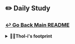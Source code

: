 ## ✏️ Daily Study
### [↩ Go Back Main README](https://github.com/3rd-PJ-Spring/Checkpoint?tab=readme-ov-file#%EF%B8%8F-daily-study)
<details>
  <summary><b>🐻‍❄️ThoI-i's footprint</b></summary>
<details>
		<summary><b>ㅤ25/01/23/목:</b></summary>	
		ㅤㅤㅤ내용
</details>
<details>
		<summary><b>ㅤ25/01/22/수:</b></summary>	
		ㅤㅤㅤ내용
</details>
<details>
		<summary><b>ㅤ25/01/21/화:</b></summary>	
		ㅤㅤㅤ내용
</details>
<details>
		<summary><b>ㅤ25/01/20/월:</b></summary>	
		ㅤㅤㅤ내용
</details>
<details>
		<summary><b>ㅤ25/01/17/금: GitHub 브랜치 로컬에서 삭제 방법</b></summary>	
		ㅤㅤㅤ<h3>GitHub 브랜치 로컬에서 삭제 방법</h3>

<b>1. 로컬의 GitHub 브랜치 이력이 남은 경우(GitHub에 없는 로컬 브랜치 삭제) + fetch O</b><br>
`git fetch --prune`<br>
<b>2. 로컬의 GitHub 브랜치 이력이 남은 경우(GitHub에 없는 로컬 브랜치 삭제) + fetch X</b><br>
`git remote prune origin`<br>
<b>3. 로컬의 특정 원격 브랜치만 삭제가 필요한 경우</b><br>
`git branch -dr origin/<브랜치명>`<br>

</details>
<details>
		<summary><b>ㅤ25/01/16/목:⭐⭐ 대상의 추상화: 제네릭 타입 파라미터＜T＞ 와일드카드＜?＞[상한/하한 제한 + Class 타입 변수와 클래스 객체] | Iterator와 for-each</b></summary>

| **구분**                  | **제네릭 타입 파라미터 `<T>`**                     | **와일드카드 `<?>`**                            |
|--------------------------|--------------------------------------------------|-----------------------------------------------|
| **주된 목적**             | 새로운 타입 매개변수 선언<br>(메서드나 클래스에서 타입을 정의) | 이미 정의된 타입을 느슨하게 받아들임                 |
| **쓰기 작업**             | 타입 매개변수에 따라 추가 가능                           | 쓰기 작업은 불가능<br>(컴파일러가 타입을 알 수 없기 때문) |
| **읽기 작업**             | 타입 매개변수를 통해 읽을 수 있음                        | `Object`로 업 캐스팅되어 읽기 가능                  |
| **읽기 작업만 필요할 때**   | 가능하지만 불필요하게 복잡할 수 있음                      | 적합: 단순하고 직관적인 코드 작성 가능                |
| **타입 범위 제한 (`extends`, `super`)** | 직접 작성해야 함                                   | 상/하한 제한<br>(`? extends T`, `? super T`)로 타입 제어 가능 |
| **특정 타입이 명확히 정해져 있을 때** | 적합: 타입을 명확히 선언하고, 쓰기/읽기 작업 모두 가능        | 부적합: 타입이 불명확해 쓰기 작업에 제한됨              |
| **타입이 다양한 리스트를 처리할 때**   | 부적합: 매번 타입을 선언해야 함                          | 적합: 타입에 관계없이 읽기 작업만 수행 가능             |

<h3>상한 제한(Upper Bound Wildcard) (? extends T) : T와 T의 하위 클래스만 허용</h3>

<b>이 메서드는 `Number`와 그 하위 타입(`List<Integer>`,`List<Double>`)만 받을 수 있음</b>

```java
public void printNumbers(List<? extends Number> numbers) { // ?는 Number이다
    for (Number num : numbers) {
        System.out.println(num);
    }
}
```
<h3>하한 제한(Lower Bound Wildcard) (? super T) : T와 T 의 상위 클래스만 허용</h3>

<b>이 메서드는 `Integer`와 그 상위 타입(`List<Number>`, `List<Object>`)만 받을 수 있음</b>

```java
public void addNumbers(List<? super Integer> list) { // Interger의 부모는 ?이다. 
    list.add(42);
    list.add(99);
}
```
<h3>상한 제한 / 하한 제한</h3>

| **구분**              | **상한 제한 (`? extends T`)**   | **하한 제한 (`? super T`)**                    |
|----------------------|-----------------------------|--------------------------------------------|
| **허용 범위**          | `T`와 `T`의 하위 클래스만 허용        | `T`와 `T`의 상위 클래스만 허용                       |
| **주요 사용 사례**      | **읽기 전용**으로 처리 시            | **쓰기 작업** 중심으로 처리 시                        |
| **읽기 작업**          | 가능: 타입 안정성을 유지하며 읽기 가능      | 제한적: 항상 `Object` 타입으로 반환 → 다운 캐스팅으로 필요타입 축출 |
| **쓰기 작업**          | 불가능: 삽입 작업은 허용되지 않음         | 가능: 타입 안정성을 유지하며 데이터 추가 가능                 |
| **사용 가능한 키워드**   | `? extends T` (T와 그 하위 클래스) | `? super T` (T와 그 상위 클래스)                  |

```java
public void printSpecificType(List<? extends Number> list, Class<?> type) { 
// List<? extends Number> list : 상한 제한 와일드카드가 사용된 리스트
// Class<?> type : 클래스 객체 변수 ex) Integer.class
    for (Number num : list) { // iter 반복문
        if (type.isInstance(num)) { // 클래스 객체가 일치하면
            System.out.println("Filtered: " + num); // 출력해라
        }
    }
}

List<Number> numbers = List.of(1, 2.5, 3, 4.2);
printSpecificType(numbers, Integer.class);
```
```java
// 출력 결과
Filtered: 1
Filtered: 3
```
<h3>Class<?> 타입 변수와 클레스 객체</h3>

| **구분**              | **설명**                                                                                      | **추가 설명**                                                                                                     |
|-----------------------|----------------------------------------------------------------------------------------------|-------------------------------------------------------------------------------------------------------------------|
| **Class<?> 타입 변수** | 클래스 객체를 저장하는 변수 타입.                                                             | - `Class<?>` 타입은 클래스 객체를 다루기 위한 Java에서 제공하는 기본 클래스.<br>- 특정 클래스의 메타데이터를 저장. |
| **클래스 객체**        | 특정 클래스의 정보를 담고 있는 Java 객체.                                                      | - 클래스 객체는 `Class` 클래스의 인스턴스.<br>- 클래스 이름, 메서드, 필드, 상속 계층, 인터페이스 구현 정보 등 포함.|
| **주요 기능**          | 클래스 정보를 동적으로 분석하거나 실행 시에 타입 확인 및 작업 수행 가능.                                      | - 리플렉션 API를 통해 클래스 구조에 대한 상세 작업 가능.<br>- 부모 클래스 및 인터페이스 구현 정보도 확인 가능.   |
| **사용 예시**          | `Class<?> clazz = Integer.class;` → Integer 클래스의 클래스 객체 저장.                          | - 메서드 호출: `clazz.getName()`, `clazz.getSuperclass()`, `clazz.getInterfaces()`.<br>- 객체 타입 비교: `clazz.isInstance(obj)`.|

<h3>⭐️클래스 메서드와 인스턴스 메서드 비교</h3>

| **종류**       | **메서드**              | **설명**                                                        | **예시**                        | **예시 설명**                                                                                  |
|----------------|----------------------|------------------------------------------------------------------|---------------------------------|-----------------------------------------------------------------------------------------------|
| **클래스 메서드** | **`.class`**         | 특정 래퍼 클래스를 `클래스 객체(Class Object)`로 변환             | `Integer.class`                | `Integer` 클래스의 클래스 객체 생성                                                            |
| **인스턴스 메서드** | **`.isInstance`**    | 클래스 객체끼리 비교하여 해당 객체가 지정된 클래스의 인스턴스인지 판별 | `Integer.class.isInstance(obj)` | `obj`가 `Integer` 클래스의 인스턴스인지 `true/false`로 반환                                     |
| **인스턴스 메서드** | **`.getSuperclass`** | 해당 클래스의 부모 클래스 객체를 반환                               | `Integer.class.getSuperclass()` | `Integer` 클래스의 부모 클래스(`Number`)의 클래스 객체 반환                                     |
| **인스턴스 메서드** | **`.getInterfaces`** | 해당 클래스가 구현한 모든 인터페이스의 클래스 객체 목록을 배열로 반환   | `ArrayList.class.getInterfaces()` | `ArrayList`가 구현한 인터페이스 목록(`List`, `RandomAccess`, `Serializable` 등)을 반환          |

<h3>기본 자료형과 래퍼 클래스의 관계</h3>

| **기본 자료형** | **래퍼 클래스**    |
|----------------|------------------|
| `int`          | `Integer`       |
| `double`       | `Double`        |
| `float`        | `Float`         |
| `long`         | `Long`          |
| `short`        | `Short`         |
| `byte`         | `Byte`          |
| `char`         | `Character`     |
| `boolean`      | `Boolean`       |



<h3>Int, String이 혼합된 List를 분리하기(Row Type)</h3>

```java
import java.util.ArrayList;
import java.util.Iterator;
import java.util.List;

public class Main {
    public static void main(String[] args) {

        List<Object> mixedList = new ArrayList<>(); // String과 Integer 타입이 섞인 리스트
        mixedList.add("Hello");
        mixedList.add(42);
        mixedList.add("World");
        mixedList.add(99);

        printMixedList(mixedList); // 와일드카드의 List 값들을 출력
 }

// For-each 방식
public static void printMixedList(List<?> list) {
    // for-each 반복문으로 변경
    for (Object element : list) { // IntelliJ의 iter 템플릿 자동완성 사용
        if (element instanceof String) {
            System.out.println("String: " + element);
        } else if (element instanceof Integer) {
            System.out.println("Integer: " + element);
        } else {
            System.out.println("Unknown Type: " + element);
        }
    }
}


// Iterator 방식
public static void printMixedList(List<?> list) { 
        Iterator<?> iterator = list.iterator(); // 타입이 와일드카드<?>로 된 List 생성
                                                        // 와일드카드<?>로 된 리스트는 읽기(get, iterator.next)는 가능하지만 쓰기(삽입)은 불가능
        while (iterator.hasNext()) { // .hasNext 반복자에 값이 있으면 true / 값이 없으면 false로 반환
            Object element = iterator.next();   // .next()는 현재 포인터의 요소를 반환하고 다음 포인터로 이동시킴
							   // 컴파일러는 안정성을 위해 모든 요소 Object 타입으로 강제 반환
            if (element instanceof String) {     // instanceof : element가 String 타입이냐? → True/False 반환
                System.out.println("String: " + element);
            } else if (element instanceof Integer) {
                System.out.println("Integer: " + element);
            } else {
                System.out.println("Unknown Type: " + element);
            }
        }
    }
}
```

<h3>Iterator와 for-each</h3>

| **구분**            | **Iterator**                                                                 | **for-each**                                                                             |
|---------------------|-----------------------------------------------------------------------------|-----------------------------------------------------------------------------------------|
| **사용 목적**        | 컬렉션(리스트, 셋 등)의 요소를 순차적으로 접근하며, **요소 삭제**와 같은 추가 작업 가능.                | 간결하게 컬렉션이나 배열의 모든 요소를 순회. **요소 삭제 불가.**                                     |
| **구문**            | `Iterator<String> it = list.iterator();`<br>`while (it.hasNext()) {}`      | `for (String element : list) {}`                                                       |
| **코드 가독성**      | 상대적으로 복잡: **명시적으로 Iterator 생성** 및 `hasNext`, `next` 호출 필요.   | 간단하고 직관적: 추가적인 작업 없이 바로 컬렉션의 요소를 순회 가능.                                    |
| **요소 삭제 여부**    | 가능: `it.remove()`로 요소 삭제 가능.                                         | 불가능: 요소 삭제와 같은 작업은 지원되지 않음.                                                       |
| **컬렉션 타입**       | **모든 컬렉션에 사용 가능** (리스트, 셋, 맵 등).                                   | **Iterable을 구현한 컬렉션 및 배열만 사용 가능.**                                                     |
| **내부 동작**         | **Iterator 객체를 명시적으로 사용**하여 요소에 접근.                            | **컴파일러가 Iterator로 변환**하여 내부적으로 처리함.                                                |
| **장점**            | - 요소를 순회하면서 삭제 또는 수정 작업 가능.<br>- 컬렉션 외에도 다양한 데이터 구조에 사용 가능. | - 코드가 간결하고 직관적.<br>- 컬렉션이나 배열을 단순히 순회하는 데 적합.                                       |
| **단점**            | - 코드가 상대적으로 길고 복잡.<br>- 단순히 순회만 할 경우 과잉 설계일 수 있음.       | - 삭제 작업이나 Iterator의 세부 동작을 수행할 수 없음.<br>- 특정 조건에 따라 순회를 중단하기 어려움.                      |


```java
package chap2_7.lambda;

@FunctionalInterface // ⭐람다 표기법 O: 추상 메서드가 단 1개인 메서드(오버라이딩할 메서드)
public interface GenericPredicate<T> {
    boolean test(T t);
}
```
```java
package chap2_7.lambda;

import chap1_6.modi.pac1.A;

import java.util.ArrayList;
import java.util.List;
import java.util.function.Predicate;

public class FilterApple { // 여러 객체가 필터링 가능토록 제네릭 사용
    public static <T> List<T> filter(List<T> list, GenericPredicate<T> p) {
        List<T> filteredList = new ArrayList<>();
        for (T t : list) {
            if (p.test(t)) {
                filteredList.add(t);
            }
        }
        return filteredList;
    }
}
```
```java
public class Main {

    public static void main(String[] args) {
        // 숫자목록에서 짝수 필터링
        List<Integer> numbers = List.of(1,2,3,4,5,6);
        List<Integer> filterNumbers = filter(numbers, n -> n % 2 == 0); // 람다 표기법
        System.out.println("filterNumbers = " + filterNumbers);
        // 출력: filterNumbers = [2, 4, 6]

        // 3글자 이상인 문자열만 필터링
        List<String> foods = List.of("짜장면", "우동", "김", "탕수육"); // 람다 표기법
        List<String> filterFoods = filter(foods, f -> f.length() == 3);
        System.out.println("filterFoods = " + filterFoods);
        // 출력: filterFoods = [짜장면, 탕수육]
    }
}
```
</details>
<details>
		<summary><b>ㅤ25/01/15/수: GitHub push 실수 시 | ⭐⭐ 대상의 추상화: 제네릭 타입 파라미터＜T＞와 Row 타입 </b></summary>
<h2>⭐GitHub push 실수 시(이전 버전으로 변경 | 커밋 로그 삭제 방법)</h2>

<h3>⭐개인 브랜치 푸시한 커밋 수정</h3>

<b>1. git revert #XXXX(커밋 해시): 변경 로그를 남김</b><br>
`git switch 개인 브랜치` → `git revert #XXXX(커밋 해시: 변경 원하는 버전)` → `git push origin 개인 브랜치`

<b>2. git reset --hard #XXXX(커밋 해시): 변경 로그 삭제**※ Main 브랜치에 PR→Merge되기 전이라면 git reset --hard 언제든 OK(**단, 작업한 파일이 혼자만 쓰는 경우)</b><br>
`git switch 개인 브랜치` → `git reset --hard #XXXX(커밋 해시: 변경 원하는 버전)` → `git push --force origin 개인 브랜치`

<h3>⭐⭐Main 브랜치에 머지된 커밋 수정(개인 브랜치 PR → Main 브랜치 Merge 후 수정 필요)</h3>
<h4>0.main 브랜치 push 금지 설정 해제 </h4>

<b>1. git revert #XXXX(커밋 해시): 변경 로그를 남김</b><br>
`git switch main` → `git revert #XXXX(커밋 해시: 변경 원하는 버전)` → `git push origin main`

<b>2. git reset --hard #XXXX(커밋 해시): 변경 로그 삭제 (⭐⭐⭐강사님 왈: 없다고 생각하세요)</b><br>
`git switch main` → `git reset --hard #XXXX(커밋 해시: 변경 원하는 버전)` → `git push --force origin main`

<h2>⭐⭐ 대상의 추상화: 제네릭 타입 파라미터<T>와 와일드카드<?>, Row 타입 </h2>

<h3>Generic(제네릭): 일반화 ~ 특정 타입에 의존X, 다양한 타입에 대해 동작하도록 설계</h3>

| **구분**               | **설명**                                                  | **예시**                                                                                |
|------------------------|-----------------------------------------------------------|---------------------------------------------------------------------------------------|
| **일반 타입**           | **구체적으로 정의된 고정된 타입**.<br>객체나 변수의 자료형을 명확히 지정. | `String`, `Integer`, `Apple`<br>`public String name;`, `public int value;`           |
| **제네릭 타입 매개변수** | **선언 시 사용되는 타입 매개변수**.<br>추상화 및 설계에 사용.         | `<T>`, `<E>`<br>`GenericPredicate<T>`                                                |
| **제네릭 타입**         | 제네릭이 적용된 **실제 타입**.<br>매개변수가 대체된 결과값.         | `String`, `Integer`, `Apple`<br>`GenericPredicate<String>`, `GenericPredicate<Apple>` |


<h3>`GenericPredicate<T>`, `GenericPredicate<Apple>`, `GenericPredicate (Row Tpye)` 비교</h3>

| **구분**             |`GenericPredicate<T>`                                                   |`GenericPredicate<Apple>`                          | `GenericPredicate (Raw Type)`                     |
|----------------------|---------------------------------------------------------------------------|----------------------------------------------------|--------------------------------------------------|
| **제네릭 타입 선언**  | 제네릭 타입 `T`가 선언됨<br>타입을 전달받아야 함                                            | 제네릭 타입이 `Apple`로 고정                        | 제네릭 타입 없이 사용<br>(Raw Type)                |
| **타입 지정**         | 동적으로 설정 가능                                                                | `Apple` 타입으로 고정                               | 타입 지정하지 않고 사용                            |
| **타입 지정 필요 여부** | `GenericPredicate<Apple>`,<br>`GenericPredicate<String>` 등<br>명시적으로 타입을 지정해야 함 | `GenericPredicate<Apple>`로 타입이 고정<br>다른 객체를 사용할 수 없음 | 타입 지정하지 않고<br>간단히 사용 가능           |
| **타입 안전성**       | 타입이 명확히 지정<br>**컴파일 시 타입 체크 가능**                                          | 컴파일 시 타입 체크<br>(안전)                       | 타입 정보가 없어<br>**컴파일 시 타입 체크 불가**   |
| **유연성**            | 다양한 객체에 동작 가능                                                             | 특정 타입 (`Apple`)에 맞게 설계                     | 타입 제한이 없으나,<br>**런타임 에러 발생 가능**   |

<h3>Raw 타입</h3>
<b>제네릭 도입되기 전(Java 5 이전) 사용 방식 → 타입 안정성 없이 사용(String, int, 객체 한 리스트에 추가 가능)</b>
<b>제네릭 도입 후 레거시 코드/API와 호환성 유지를 위해 Raw 타입 허용</b>

<h4>🚨 문제점</h4>
<b>타입 안정성 부족: 컴파일 시 타입 체크X | 잘못된 타입 포함될 가능성 有</b><br>
<b>런타임 오류 발생 가능성↑: 잘못된 타입을 캐스팅 시 ClassCastingException 발생</b>
</details>
<details>
		<summary><b>ㅤ25/01/14/화: 클래스/메서드와 생성자 | ⭐객체와 인스턴스 | ② 내부(중첩)/익명 클래스+람다 표기법</b></summary>	
<h3>클래스(설계도)와 메서드[동작(로직)] 생성자(객체 생성, 필드 초기화)</h3>

| **구분**       | **클래스**                     | **메서드**                        | **생성자**                                      |
|----------------|--------------------------------|------------------------------------|------------------------------------------------|
| **매개변수**   | **사용 불가**                  | **사용 가능**                     | **사용 가능**                                  |
| **사용 목적**  | 객체의 설계도 제공              | 객체의 동작(로직)을 정의           | **객체 생성 및 필드 초기화**                   |
| **예시**       | `public class ApplePredicate {}` | `public boolean test(Apple apple) {}` | `public ApplePredicate(String color) {}`        |


<h3>⭐객체와 인스턴스</h3>

| **구분**       | **클래스 / 인터페이스 / 추상화 (설계도)**        | **객체 (`new 키워드`)**                   | **인스턴스 (결과물)**                  |
|--------------|--------------------------------------------------|-----------------------------------------|----------------------------------------|
| **필드 / 메서드** | 정의만 존재 (설계도 상태, 필드/메서드 정의)       | 값이 미입력된 상태 (null, 0, false)      | 모든 필드 값이 할당됨, 메서드 실행 가능 |
| **메모리**      | 미생성                                            | 생성                                    | 값 입력                                |

<h3>⭐ 내부(중첩)/익명 클래스</h3>

|                 | 인터페이스 (Interface)                                | 내부 클래스 (Inner)                                   | 익명 클래스 (Anonymous)               |
|-----------------|-------------------------------------------------------|-------------------------------------------------------|----------------------------------|
| **재사용**      | O                                                     | 클래스 내부에서 재사용                                | 1회용                              |
| **구현 여부**   | 인터페이스(설계도) + 실체 클래스(구현체) + 동작 클래스(Main) | 인터페이스(설계도) + 동작 클래스(Main)               | 동작 클래스(Main) + 동작 클래스(Main - 축약) |

<h3>⭐ 내부(중첩) 클래스 ~ Inner(Nested)</h3>

① 역할(Responsibilitiy) 분리 필요 시 → 한 클래스 내 관련 로직을 내부 클래스로 모아둠<br>
② 여러 메서드가 결과 값을 공유하는 경우(캡슐화 1) → 물건 구매-할인 적용-포인트 적립-현재 포인트 조회<br>
③ 개인/중요 정보 외부에서 접근/변경 방지(캡슐화 2) → 내부 클래스에서 private 선언<br>
④ 디자인 패턴(Iterator, Builder) 활용<br>
```java
package chap2_7.lambda;

public interface ApplePredicate { // 사과를 전달받아 특정 조건에 의해 사과를 필터링
    boolean test(Apple apple);
}
```
```java
public class Main { // 외부 클래스

    private static class AppleGreenOrRed implements ApplePredicate { // 내부 클래스
        @Override
        public boolean test(Apple apple) {
            return apple.getColor() == RED || apple.getColor() == GREEN;
            //                          ┗> 하단 이미지 참고         ┗> 하단 이미지 참고
            // Alt + Enter: Add on-demand static import for 'chap2_7.lambda.Color' 적용함
        }
    }

    public static void main(String[] args) { // main 메소드
        // 사과 바구니 생성
        List<Apple> appleBasket = List.of(
                new Apple(80, GREEN)
                , new Apple(155, GREEN)
                , new Apple(120, RED)
                , new Apple(97, RED)
                , new Apple(200, GREEN)
                , new Apple(50, RED)
                , new Apple(85, YELLOW)
                , new Apple(75, YELLOW)
        );
        List<Apple> applesGorR = filterApples(appleBasket, new AppleGreenOrRed());
        System.out.println("applesGorR = " + applesGorR);
    }
}
```
<img src="https://github.com/3rd-PJ-Spring/Checkpoint/blob/main/img/ThoI-i/250114(%ED%99%94)/%237_ThoI-i_BE_%EA%B0%9D%EC%B2%B4%EC%99%80%20%EC%9D%B8%EC%8A%A4%ED%84%B4%EC%8A%A4%20%20%E2%91%A1%20%EB%82%B4%EB%B6%80(%EC%A4%91%EC%B2%A9)%EC%9D%B5%EB%AA%85%20%ED%81%B4%EB%9E%98%EC%8A%A4%2B%EB%9E%8C%EB%8B%A4%20%ED%91%9C%EA%B8%B0%EB%B2%95.png" alt="Add on-demand static import for">
<h3>익명 클래스(Anonymous)</h3>
인터페이스/추상 클래스(또는 일반 클래스)를 구현/상속 → 메서드 오버라이드 → 인스턴스 생성

```java
package chap2_7.lambda;

public interface ApplePredicate { // 사과를 전달받아 특정 조건에 의해 사과를 필터링
    boolean test(Apple apple);
}
```
```java
public class Main {
    
    public static void main(String[] args) { // main 메소드
        // 사과 바구니 생성
        List<Apple> appleBasket = List.of(
                new Apple(80, GREEN)
                , new Apple(155, GREEN)
                , new Apple(120, RED)
                , new Apple(97, RED)
                , new Apple(200, GREEN)
                , new Apple(50, RED)
                , new Apple(85, YELLOW)
                , new Apple(75, YELLOW)
        );
        
        List<Apple> weightGT150 = filterApples(appleBasket, new ApplePredicate() { // 익명 클래스
            @Override                     // 익명 클래스를 구현/상속 <┘           ┖> class 내부 내용
            public boolean test(Apple apple) {
                return apple.getWeight() >= 150;
            }
        });
        
        System.out.println("weightGT150 = " + weightGT150);
    }
}
```
<h3>람다 표기법(익명 클래스)</h3>

<b>@FunctionalInterface ⭐추상 메서드가 단 1개인 메서드 = 오버라이딩할 메서드 1개</b><br>
└> **람다 표기법을 쓸 수 있다!**
```java
List<Apple> weightGT150 = filterApples(appleBasket, new ApplePredicate() { // 익명 클래스
            @Override                     // 익명 클래스를 구현/상속 <┘           ┖> class 내부 내용
            public boolean test(Apple apple) {
                return apple.getWeight() >= 150;
            }
        });
```
                            // 파라미터 <┒
① 객체 생성 생략 가능 [ new ___(){} ] → () -> {}<br>
```java                         
List<Apple> weightGT150 = filterApples(appleBasket, (apple) -> { // 람다 표현식 ① 
            @Override
            public boolean test(Apple apple) {
                return apple.getWeight() >= 150;
            }
        });
```
② 메서드 명 생략 가능 [ @Override public ____() ]<br>
```java
List<Apple> weightGT150 = filterApples(appleBasket, (apple) -> { // 람다 표현식 ②
                apple.getWeight() >= 150
        });
```
③ **코드 1줄** 중괄호{}, return 생략 가능 → 단일 표현식<br>
```java
List<Apple> weightGT150 = filterApples(appleBasket, (apple) -> apple.getWeight() >= 150);  // 람다 표현식 ③
```
</details>
<details>
		<summary><b>ㅤ25/01/13/월: ⭐⭐️① 동작의 추상화 분석 + 복수 메서드(조건) + 스트림 API + 데이터 재활용(서버)과 SQL</b></summary>
<h3>① 인터페이스(메서드 형식(규격)을 설계/생성해서 필요한 기능을 바로바로 넣을 수 있게 만듬</h3>

```java
public interface ApplePredicate {
    boolean test(Apple apple);
}
```
<h3>② FilterApple 클래스에서 ApplePredicate a 파라미터를 통해서 1개의 조건(메서드)</h3>

```java
public class FilterApple {
    public static List<Apple> filterApples(List<Apple> basket, ApplePredicate a) {
        // ⓐ 필터링된 사과들만 담을 새 바구니 생성
        List<Apple> filteredBasketA = new ArrayList<>();

        // ⓑ 반복문과 조건문을 통해 특정 조건의 사과를 필터링
        for (Apple apple : basket) {
            if (a.test(apple)) { // ⓒ-1 a.test(apple)가 참이면
                filteredBasketA.add(apple); // ⓒ-2 apple 정보를 filteredBasket 배열에 추가함
            }
        }
        return filteredBasketA; // ⓓ 반복문 종료 후 filteredBasketA 배열을 반환함
    }
}         
```
<h3>③ 만약 파라미터 수 = 조건(메서드) 수 = 새 배열 수 = 필터링 수 = 조건에 맞게 반환해야한다면?</h3>
<h4>⭐️⭐️1개의 메서드 = 1개의 결과값을 반환</h4>

```java
public class FilterApple {      // 필터링할 사과 객체들이 담긴 리스트 <┐            ┌>조건을 정의하는 객체
    public static Map<String, List<Apple>> filterApples(List<Apple> basket, ApplePredicate a, ApplePredicate b, ApplePredicate c, ApplePredicate d) {
              // 메서드 반환 타입 Map<String, List<Apple>> → 복수의 조건 결과를 한 번에 반환하기 위해
        // Key(String): BasketA, BasketB  <┘ 	      ┗> Value: List<Apple>: 특정 조건에 맞는 사과 리스트

        List<Apple> filteredBasketA = new ArrayList<>(); // 각 조건에 맞는 사과를 담을 리스트 생성
        List<Apple> filteredBasketB = new ArrayList<>();
        List<Apple> filteredBasketC = new ArrayList<>();
        List<Apple> filteredBasketD = new ArrayList<>();

        for (Apple apple : basket) {         // List<Apple> basket 전체 사과 리스트를 하나씩 검사해서
            if (a.test(apple)) {             // 조건에 부합하는 리스트에 넣음
                filteredBasketA.add(apple);
            } else if (b.test(apple)) {
                filteredBasketB.add(apple);
            } else if (c.test(apple)) {
                filteredBasketC.add(apple);
            } else if (d.test(apple)) {
                filteredBasketD.add(apple);
            }
        }

        Map<String, List<Apple>> result = new HashMap<>(); // HashMap을 통해 Key 명을 지칭 |  Value에 필터된 리스트들을 저장함
        result.put("BasketA", filteredBasketA);                           // Key값을 호출하면 Value에 저장된 값을 호출할 수 있으며,
        result.put("BasketB", filteredBasketB);
        result.put("BasketC", filteredBasketC);
        result.put("BasketD", filteredBasketD);

        return result;                                    // 복수의 조건 결과 한 번에 반환(result)
    }
}
```
```java
🚨 만약 3개의 조건(a, b, c)만 쓰고 d를 쓰지 않는다면?
❌ 메모리 낭비 / 코드 가독성↓ / 유지보수 힘듬
```
<h3>④ 조건을 동적으로 생성(조건의 갯수만큼 배열, 필터링하여 반환함)</h3>

```java
public class FilterApple {                               // 필터링할 사과 객체들이 담긴 리스트 <┐
    public static Map<String, List<Apple>> filterApples(List<Apple> basket, List<ApplePredicate> predicates) {
        Map<String, List<Apple>> result = new HashMap<>();

        // 조건별 리스트 생성    ┏> 조건의 개수만큼 새 리스트 생성
        for (int i = 0; i < predicates.size(); i++) {
            result.put("Basket" + (char) ('A' + i), new ArrayList<>());
        }

        // 조건별로 사과 분류
        for (Apple apple : basket) {
            for (int i = 0; i < predicates.size(); i++) {
                if (predicates.get(i).test(apple)) {
                    result.get("Basket" + (char) ('A' + i)).add(apple); // 형 변환(Casting) ↓↓↓↓
                    break;
                }
            }
        }
        return result;
    }
}
```
```java
char 문자('A')는 유니코드(아스키코드) 숫자로 표현함
'A' = 65
('A' + 1) = int 66 [묵시적 형 변환(Up Casting)]
char   int

(char) ('A' + 1) = B [명시적 형 변환(Down Casting)] 
(char) (int 66) = B
```
<h3>⭐ List 인터페이스 메서드</h3>

| **기능**                   | **메서드 코드**                                                              | **예시**                                                                |
|---------------------------|-------------------------------------------------------------------------|-----------------------------------------------------------------------|
| **① 추가**                | `.add`, `.add(index, element)`                                          | `list.add("Apple")`, `list.add(1, "Banana")`                          |
| **② 조회**                | `.get(index)`                                                           | `list.get(0)`                                                         |
| **③ 수정**                | `.set(index, element)`                                                  | `list.set(1, "Orange")`                                               |
| **④ 삭제**                | `.remove(index)`, `.remove(element)`                                    | `list.remove(0)`, `list.remove("Apple")`                              |
| **⑤ 요소 확인 (true/false)** | `.contains(element)`                                                    | `list.contains("Apple")`                                              |
| **⑥ 크기 확인**            | `.size()`                                                               | `list.size()`                                                         |
| **⑦ 초기화**               | `.clear()`                                                              | `list.clear()`                                                        |
| **⑧ 공백 확인 (true/false)** | `.isEmpty()`                                                            | `list.isEmpty()`                                                      |
| **⑨ 정렬**                | `.sort(list)`**(오름차순)**<br/>`.sort(list, reverseOrder())`**(내림차순)** | `Collections.sort(list)`<br/>`list.sort(Comparator.reverseOrder())` |

<h3>⑤ 스트림 API 사용(JAVA 8↑): 가독성↑</h3>

```java
import java.util.*;
import java.util.stream.Collectors;

public class FilterApple {                                                         
    public static Map<String, List<Apple>> filterApples(List<Apple> basket, List<ApplePredicate> predicates) {
        Map<String, List<Apple>> result = new HashMap<>();

        // 조건별로 리스트 생성
        for (int i = 0; i < predicates.size(); i++) {
            String key = "Basket" + (char) ('A' + i);
            result.put(key, basket.stream()
                                  .filter(predicates.get(i)::test)
                                  .collect(Collectors.toList()));
        }
        return result;
    }
}
```
```java
🚨 중복 조건도 다시 검사(데이터 재활용 불가X)
❌ → 반복 횟수↑
```
<h3>⑥ AND/OR 조건을 활용한 데이터 재사용</h3>

```java
import java.util.*;
import java.util.function.Predicate;
import java.util.stream.Collectors;

public class FilterApple {

    public static Map<String, Long> filterAndCountApples(List<Apple> basket, List<Predicate<Apple>> conditions) {
        Map<String, List<Apple>> intermediateResults = new HashMap<>();
        Map<String, Long> counts = new HashMap<>();

        // 조건별로 결과 저장
        for (int i = 0; i < conditions.size(); i++) {
            String conditionKey = "Condition" + (i + 1);
            List<Apple> filtered = basket.stream()
                                         .filter(conditions.get(i))
                                         .collect(Collectors.toList());
            intermediateResults.put(conditionKey, filtered);
            counts.put(conditionKey, (long) filtered.size()); // 각 조건의 개수 저장
        }

        // 교집합 계산 (AND 조건)
        for (int i = 0; i < conditions.size(); i++) {
            for (int j = i + 1; j < conditions.size(); j++) {
                String intersectionKey = "Intersection" + (i + 1) + "&" + (j + 1);
                List<Apple> intersection = intermediateResults.get("Condition" + (i + 1)).stream()
                                                              .filter(conditions.get(j))
                                                              .collect(Collectors.toList());
                counts.put(intersectionKey, (long) intersection.size()); // 교집합 개수 저장
            }
        }

        return counts;
    }
}
```
```java
✅ 장점
ⓐ 네트워크 부하 감소↓: 데이터 재활용
ⓑ 유연한 조합: 조건 추가/변경 용이
ⓒ 데이터 캐싱:  SQL 부담↓ 감소

❌ 단점
ⓐ 메모리 사용량 증가
ⓑ 데이터 동기화 문제: SQL에서 데이터가 실시간 변화 반영 힘듬
```
<h3>✨요약</h3>

| 항목               | 서버 처리(데이터 재사용)              | SQL 처리                      | 서버 + SQL 결합              |
|--------------------|-----------------------------|------------------------------|-----------------------------|
| **장점**           | 동적/복잡한 조건 추가 가능, 재사용 + 캐싱 가능 | 대규모 데이터 계산 처리, 데이터베이스의 인덱스 최적화 기능 활용 | 성능 최적화, 유연성, 네트워크 부하 감소 |
| **데이터 수**      | 1만 건 이하 ↓                   | 100만 건 이상 ↑              | 중간 규모 (1만 ~ 100만 건)  |
| **데이터 용량**    | 수 MB ~ 500MB                | 5GB 이상 ↑                   | 500MB ~ 5GB                |
| **데이터 수정**    | 조회만                         | 실시간 반영 O                 | 조회 + 최소 수정             |
| **조건 조합**      | 동적 조합 용이                    | 고정된 조건에 적합             | 동적 조합 + SQL 필터링        |
| **실시간성**       | 낮음                          | 높음                         | SQL 최신 데이터 + 서버 조합   |
| **캐싱 활용**      | 가능 (메모리 캐싱)                 | 어려움                        | SQL + 캐싱으로 결합          |
| **적합한 경우**    | 소규모 데이터, 자주 바뀌는 조건          | 대규모 데이터, 실시간 데이터     | 균형 잡힌 처리, 실무 적합     |

</details>
	<details>
		<summary><b>ㅤ25/01/10/금: ① 동작(기능/메서드)의 추상화</b></summary>	
<h3>ApplePredicate 인터페이스, AppleWeightPredicate/AppleSomething 클래스 추가</h3>

```java
package chap2_7.lambda;

public interface ApplePredicate { // 사과를 전달받아 특정 조건에 의해 사과를 필터링
    boolean test(Apple apple);
}
```
```java
package chap2_7.lambda;

import chap1_6.modi.pac1.A;

import java.util.ArrayList;
import java.util.List;
import java.util.function.Predicate;

// 사과를 여러가지 방법으로 필터링
public class FilterApple {
    public static List<Apple> filterApples(List<Apple> basket, ApplePredicate a) {
        // 1. 필터링된 사과들만 담을 새 바구니 생성
        List<Apple> filteredBasket = new ArrayList<>();

        // 2. 반복문과 조건문을 통해 특정 조건의 사과를 필터링
        for (Apple apple : basket) {
            if (a.test(apple)) {
                filteredBasket.add(apple);
            }
        }
        return filteredBasket;
    }
}
```
```java
package chap2_7.lambda;

public class AppleWeightPredicate implements ApplePredicate {
    @Override
    public boolean test(Apple apple) {
        return apple.getWeight() >= 150;
    }
}
```
```java
package chap2_7.lambda;

public class AppleSomething implements ApplePredicate {
    @Override
    public boolean test(Apple apple) {
        return apple.getColor() == Color.RED && apple.getWeight() < 150;
    }
}
```
```java
package chap2_7.lambda;

import java.util.List;

import static chap2_7.lambda.Color.*;
import static chap2_7.lambda.FilterApple.*;
import static chap2_7.lambda.MappingApple.*;

public class Main {

    public static void main(String[] args) {
        // 사과 바구니 생성
        List<Apple> appleBasket = List.of(
                new Apple(80, GREEN)
                , new Apple(155, GREEN)
                , new Apple(120, RED)
                , new Apple(97, RED)
                , new Apple(200, GREEN)
                , new Apple(50, RED)
                , new Apple(85, YELLOW)
                , new Apple(75, YELLOW)
        );

        // 무게가 150 이상인 사과를 필터링
        List<Apple> weightGT150 = filterApples(appleBasket, new AppleWeightPredicate());
        System.out.println("weightGT150 = " + weightGT150);

        // 빨강색이면서 무게가 150 미만인 사과를 필터링
        List<Apple> applesSomethings = filterApples(appleBasket, new AppleSomething());
        System.out.println("applesSomethings = " + applesSomethings);
    }
}
```

</details>
	<details>
		<summary><b>ㅤ25/01/09/목: 동작의 추상화 | ⓞ List 인터페이스</b></summary>

```java
// 실행 순서
1. Apple 클래스 → 생성자로 Apple(무게, 색상)의 Apple 타입 생성
2. Main 클래스 → List<Apple> appleBasket = List.of(....)
                 ㄴ List 인터페이스 + Apple 타입의 appleBasket 객체 생성
3-1. FilterApple 클래스 → List<Apple> filterGreenApples(List<Apple> basket) {
   ㄴ List 인터페이스 + Apple 타입의 filterGreenApples 매서드 + List 인터페이스 + Apple 타입의 basket를 매개변수로 받음
3-2. for (Apple apple : basket) {
     if (apple.getColor() == Color.GREEN) {
         greenBasket.add(apple);
      }
        }
    ㄴ 녹색 사과만 넣을 Basket 배열 생성 
    + iter 배열 전용 반복문으로 초록색이면 greenBaket.add(apple)
    greenBasket를 return ※return으로 지역변수 생존시킴
4. Main 클래스 → List<Apple> greenApples = filterGreenApples(appleBasket);
					        System.out.println("greenApples = " + greenApples);
     ㄴ List 인터페이스 Apple 타입 greenApples 객체에 
           filterGreenApples 초록 사과만 필터링하는 매서드에 appleBasket 필터링할 데이터를 넣음
     System.out.println("greenApples = " + greenApples);
     ㄴ초록 사과만 들어있는 배열을 출력함
```
```java
package chap2_7.lambda;

import java.util.Objects;

public class Apple {

    private int weight; // 무게
    private Color color; // 색상

    public Apple() {
    }

    public Apple(int weight, Color color) {
        this.weight = weight;
        this.color = color;
    }

    public int getWeight() {
        return weight;
    }

    public void setWeight(int weight) {
        this.weight = weight;
    }

    public Color getColor() {
        return color;
    }

    public void setColor(Color color) {
        this.color = color;
    }

    @Override
    public String toString() {
        return "Apple{" +
                "weight=" + weight +
                ", color=" + color +
                '}';
    }
    @Override
    public boolean equals(Object o) {
        if (this == o) return true;
        if (o == null || getClass() != o.getClass()) return false;
        Apple apple = (Apple) o;
        return weight == apple.weight && color == apple.color;
    }

    @Override
    public int hashCode() {
        return Objects.hash(weight, color);
    }
}
```
```java
package chap2_7.lambda;

public enum Color {
    RED, GREEN, YELLOW
}
```
```java
package chap2_7.lambda;

import chap1_6.modi.pac1.A;

import java.util.ArrayList;
import java.util.List;
import java.util.function.Predicate;
// import static chap2_7.lambda.Color.*;

// 사과를 여러가지 방법으로 필터링
public class FilterApple {

    public static List<Apple> filterGreenApples(List<Apple> basket) {
        // 1. 녹색 사과들만 담을 새 바구니 생성
        List<Apple> greenBasket = new ArrayList<>();

        // 2. 반복문과 조건문을 통해 녹색 사과를 필터링
        for (Apple apple : basket) {
            if (apple.getColor() == Color.GREEN) {
//          if (apple.getColor() == GREEN) {
// ALT+ENTER: Add on-demand static import for 'chap2_7.lambda.Color'
                greenBasket.add(apple);
            }
        }
        return greenBasket;
    }
	}
```
```java
package chap2_7.lambda;

import java.util.List;

import static chap2_7.lambda.Color.*;
import static chap2_7.lambda.FilterApple.*;
import static chap2_7.lambda.MappingApple.*;

public class Main {

    public static void main(String[] args) {
        // 사과 바구니 생성
        List<Apple> appleBasket = List.of(
                new Apple(80, GREEN)
                , new Apple(155, GREEN)
                , new Apple(120, RED)
                , new Apple(97, RED)
                , new Apple(200, GREEN)
                , new Apple(50, RED)
                , new Apple(85, YELLOW)
                , new Apple(75, YELLOW)
        );

        List<Apple> greenApples = filterGreenApples(appleBasket);
        System.out.println("greenApples = " + greenApples);
```
```java
// 출력 결과
greenApples = [Apple{weight=80, color=GREEN}, Apple{weight=155, color=GREEN}, Apple{weight=200, color=GREEN}]
```


</details>
	<details>
		<summary><b>ㅤ25/01/08/수: 인터페이스(Interface), 내부 클래스(Inner), 익명 클래스(Anonymous)</b></summary>

|                 | 인터페이스 (Interface)                                | 내부 클래스 (Inner)                                   | 익명 클래스 (Anonymous)               |
|-----------------|-------------------------------------------------------|-------------------------------------------------------|----------------------------------|
| **재사용**      | O                                                     | 클래스 내부에서 재사용                                | 1회용                              |
| **구현 여부**   | 인터페이스(설계도) + 실체 클래스(구현체) + 동작 클래스(Main) | 인터페이스(설계도) + 동작 클래스(Main)               | 동작 클래스(Main) + 동작 클래스(Main - 축약) |

<h3>⭐️ 내부(중첩) 클래스 ~ Inner(Nested)</h3>
**① 역할(Responsibilitiy) 분리 필요 시**
→ 한 클래스 내 관련 로직을 내부 클래스로 모아둠<br>
**② 여러 메서드가 결과 값을 공유하는 경우(캡슐화 1)**
→ 물건 구매-할인 적용-포인트 적립-현재 포인트 조회<br>
**③ 개인/중요 정보 외부에서 접근/변경 방지(캡슐화 2)**
→ 내부 클래스에서 private 선언<br>
**④ 디자인 패턴(Iterator, Builder) 활용**

<h3>⭐️ 익명 클래스(Anonymous)</h3>
**단, 한 번 결과값을 보고 재사용하지 않는 경우** <br>
인터페이스/추상 클래스(또는 일반 클래스)를 구현/상속 → 메서드 오버라이드 → 인스턴스 생성
<details>
		    <summary><b>ㅤㅤ인터페이스(Interface): 재사용 多</b></summary>

```java
package chap2_6.inner;

public interface Calculator {

    int operate(int n1, int n2); // 두개의 정수를 가지고 연산
}
```
```java
package chap2_6.inner;

public class AddCalculator implements Calculator {
    @Override
    public int operate(int n1, int n2) {
        return n1 + n2;
    }
}
```
```java
package chap2_6.inner;

public class Main {
    public static void main(String[] args) {
        Calculator addCal = new AddCalculator();
        int result1 = addCal.operate(50, 30);
        System.out.println("result1 = " + result1);
        }
    }
```
</details>
<details>
		<summary><b>ㅤㅤ내부 클래스(Inner Class)</b></summary>	

```java
// 재활용하지 X 클래스 (해당 클래스 내부에서만 쓸 거 같다)
private static class
```
```java
package chap2_6.inner;

public interface Calculator {

    int operate(int n1, int n2); // 두개의 정수를 가지고 연산
}
```
```java
package chap2_6.inner;

public class Main {

    private static class SubCalculator implements Calculator {
        @Override
        public int operate(int n1, int n2) {
            return n1 - n2;
        }
public static void main(String[] args) {
        
        SubCalculator subCal = new SubCalculator();
	        int result2 = subCal.operate(100, 25);
	        System.out.println("result2 = " + result2);
    }
```
</details>
<details>
		<summary><b>ㅤㅤ익명 클래스 (Anonymous class)</b></summary>

```java
// 내부 클래스에서 단, 1번만 쓸거다.

Calculator multiCal = class MultiCalculator implements Calculator{}
↓
Calculator multiCal = (class MultiCalculator) implements Calculator{}
↓
Calculator multiCal = implements Calculator {}
↓
Calculator multiCal = new Calculator() {}
            implements를 대체 <<┘       ┖>> class를 의미
```
```java
package chap2_6.inner;
	public class Main {
	   public static void main(String[] args) {     
	          
	          Calculator multiCal =  new Calculator() {
            // 클래스 블록 내부
            @Override
            public int operate(int n1, int n2) {
                return n1 * n2;
            }
        };
           int result3 = multiCal.operate(6, 11);
		       System.out.println("result3 = " + result3);
     }
}
```
</details>
</details>
	<details>
		<summary><b>ㅤ25/01/07/화: 파일 입출력[(바이트 기반 스트림/텍스트 기반 스트림], 객체 파일 입출력</b></summary>	

| 출력 (Output)                                  | 입력 (Input)                                  |
|-----------------------------------------------|----------------------------------------------|
| Save: 저장할 정보 전송                         | Load: 저장된 데이터 읽기                     |
| FileOutputStream                               | FileInputStream                              |
| Writer                                        | Reader                                       |

|             | FileInputStream                                    | Reader                                  |
|-------------|-----------------------------------------------|----------------------------------------------|
| **타입**    | 바이트 기반 스트림                             | 텍스트 기반 스트림                            |
| **입력 방식** | 한 글자씩                                    | 한 라인씩 (BufferedReader - `readLine()`)   |

<details>
		<summary><b>ㅤㅤ객체 파일 입출력</b></summary>
<details>
		<summary><b>ㅤㅤㅤ객체 보조 스트림 (implements Serializable)</b></summary>	
		ㅤㅤㅤㅤㅤ<b>객체→스트림 통과(개념 필요)를 위해 직렬화[Serializable(저장 시)]</b>

```java
List<Snack> snackList = List.of(
...
        );

        ┌>>> 직렬화 O
// List<Snack>
┕>>> 직렬화 X

public class Snack implements Serializable
```
```java
package chap2_5.fileio.objstream;

import chap2_5.fileio.FileExample;

import java.io.FileOutputStream;
import java.io.ObjectOutputStream;
import java.util.List;
import java.util.ArrayList;

public class SaveSnack {

  public static void main(String[] args) {

    // 과자 객체 전부 세이브파일로 저장
    List<Snack> snackList = List.of(
            new Snack("콘칲", 1970, 1500, Snack.Taste.GOOD)
            , new Snack("오징어집", 1985, 1800, Snack.Taste.GOOD)
            , new Snack("사브레", 1980, 3000, Snack.Taste.BAD)
    );

    try (FileOutputStream fos = new FileOutputStream(FileExample.ROOT_PATH + "/snack.sav")) {
      // 객체를 바이트로 변환해주는 보조 스트림
      ObjectOutputStream oos = new ObjectOutputStream(fos);
      // 객체가 스트림을 통과하려면 직렬화라는 개념이 필요함
      oos.writeObject(snackList);
      System.out.println("객체 저장 성공!");

    } catch (Exception e) {
      e.printStackTrace();
    }

  }
}
```
```java
package chap2_5.fileio.objstream;

import java.io.Serializable;
import java.util.Objects;

// Snack이 스트림을 통과할 수 있도록 직렬화 명시
public class Snack implements Serializable {

  public enum Taste {
    GOOD, BAD
  }

  private String snackName;
  private int year; // 출시년도
  private int price; // 가격
  private Taste taste; // 맛

  public Snack() {
  }

  public Snack(String snackName, int year, int price, Taste taste) {
    this.snackName = snackName;
    this.year = year;
    this.price = price;
    this.taste = taste;
  }

  public String getSnackName() {
    return snackName;
  }

  public void setSnackName(String snackName) {
    this.snackName = snackName;
  }

  public int getYear() {
    return year;
  }

  public void setYear(int year) {
    this.year = year;
  }

  public int getPrice() {
    return price;
  }

  public void setPrice(int price) {
    this.price = price;
  }

  public Taste getTaste() {
    return taste;
  }

  public void setTaste(Taste taste) {
    this.taste = taste;
  }

  @Override
  public String toString() {
    return "Snack{" +
            "snackName='" + snackName + '\'' +
            ", year=" + year +
            ", price=" + price +
            ", taste=" + taste +
            '}';
  }

  @Override
  public boolean equals(Object o) {
    if (this == o) return true;
    if (o == null || getClass() != o.getClass()) return false;
    Snack snack = (Snack) o;
    return year == snack.year && price == snack.price && Objects.equals(snackName, snack.snackName) && taste == snack.taste;
  }

  @Override
  public int hashCode() {
    return Objects.hash(snackName, year, price, taste);
  }
}
```
</details>
<details>
		<summary><b>ㅤㅤㅤ역직렬화 (Deserialize) ~ 역직렬화 보조스트림 (ObjectInputStream)</b></summary>
<h3>Q: 아래 구문이 왜 필요해?</h3>

```java
List<Snack> snackList = (List<Snack>) ois.readObject();
```
```java
// ↓
    public final Object readObject()
        throws IOException, ClassNotFoundException {
        return readObject(Object.class);
    }
    
// readObject(); 메서드는 직렬화한 객체가 아닌 Object 객체로 가져옴
// Object → 사용자가 생성한 List<Snack>로 다운캐스팅 진행 → 역직렬화 완료(객체화)
```
```java
package chap2_5.fileio.objstream;

import chap2_5.fileio.FileExample;

import java.io.FileInputStream;
import java.io.ObjectInputStream;
import java.util.List;

public class LoadSnack {

  public static void main(String[] args) {

    try (FileInputStream fis = new FileInputStream(FileExample.ROOT_PATH + "/snack.sav")) {
      // 저장된 객체를 불러온 후 역직렬화
      ObjectInputStream ois = new ObjectInputStream(fis);

      List<Snack> snackList = (List<Snack>) ois.readObject();

      for (Snack snack : snackList) {
        System.out.println(snack);
      }

    } catch (Exception e) {
      e.printStackTrace();
    }
  }
}
```
</details>
</details>
</details>
<details>
		<summary><b>ㅤ25/01/06/월: 문서 작성 / FileOutputStream, FileInputStream</b></summary>	
		   ㅤㅤㅤㅤ<b>README / Notion 회의록 작성, GitHub 연결</b>
    <details>
		<summary><b>ㅤㅤㅤFileOutputStream: 바이트 기반 스트림 이미지 / 영상 / 소스코드 파일 저장</b></summary>
```java
public class FileOutputExample {
    public static void main(String[] args) {
        try {// 바이트 기반 출력 스트림 : 파일을 내보낸다 - Save기능
            FileOutputStream fos = new FileOutputStream(FileExample.ROOT_PATH + "/pet.txt"
                    fos.write(new byte[]{97, 99, 101});
        } catch (Exception e) {
            System.out.println("해당 경로를 찾을 수 없습니다.");
        }
    }
}
```

</details>
      <details>
		    <summary><b>ㅤㅤㅤFileOutputStream: 파일 읽기 | try ~ with ~ resource : 메모리 누수 코드 자동 클로징</b></summary>

```java
public class FileInputExample {
  public static void main(String[] args) {
    // try ~ with ~ resource : 메모리 누수가 있을 수 있는 코드를 자동 해제
    try (FileInputStream fis = new FileInputStream(FileExample.ROOT_PATH + "/pet.txt")) {
      int data = 0;
      while ((data = fis.read()) != -1) {
        System.out.write(data);  // 아스키 코드를 문자로 출력
      }
      System.out.flush();          // 출력 버퍼 비우기
    } catch (Exception e) {
      System.out.println("파일 로드에 실패했습니다");
    }
  }
}
```

</details>
     <details>
		    <summary><b>ㅤㅤㅤFileOutputStream: 파일 읽기 | finally (레거시) : 메모리 누수 방지 클로징 코드</b></summary>

```java
public class FileInputExample {
  public static void main(String[] args) {
    FileinputStream fis = null;
    try {
      fis = new FileInputStream(FileExample.ROOT_PATH + "/pet.txt"
      int data = 0;
      while ((data = fis.read()) != -1) {
        System.out.write(data);  // 아스키 코드를 문자로 출력
      }
      System.out.flush();          // 출력 버퍼 비우기
    } catch (Exception e) {
      System.out.println("파일 로드에 실패했습니다");
    } finally {  // 예외에 관계없이 실행할 코드
      try {  // 메모리 해제 - 누수 방지
        if (fis != null) fis.close();
      } catch (IOException e) {
        e.printStackTrace();
      }
    }
  }
}
```
</details>
    </details>
        </details>